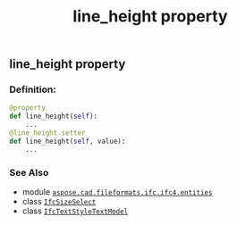 ﻿---
title: line_height property
second_title: Aspose.CAD for Python via .NET API References
description: 
type: docs
weight: 70
url: /python-net/aspose.cad.fileformats.ifc.ifc4.entities/ifctextstyletextmodel/line_height/
is_root: false
---

## line_height property

### Definition:
```python
@property
def line_height(self):
    ...
@line_height.setter
def line_height(self, value):
    ...
```

### See Also
* module [`aspose.cad.fileformats.ifc.ifc4.entities`](../../)
* class [`IfcSizeSelect`](/cad/python-net/aspose.cad.fileformats.ifc.ifc4.types/ifcsizeselect)
* class [`IfcTextStyleTextModel`](/cad/python-net/aspose.cad.fileformats.ifc.ifc4.entities/ifctextstyletextmodel)
